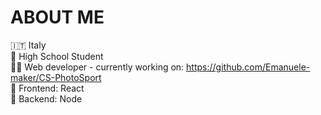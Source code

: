 # ABOUT ME
🇮🇹 Italy
<br />
📖 High School Student
<br />
👨‍💻 Web developer - currently working on: https://github.com/Emanuele-maker/CS-PhotoSport
<br />
💙 Frontend: React
<br />
🧡 Backend: Node
